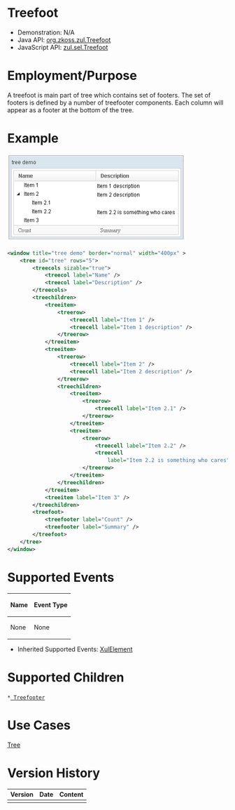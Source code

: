 

# Treefoot

- Demonstration: N/A
- Java API: [org.zkoss.zul.Treefoot](https://www.zkoss.org/javadoc/latest/zk/org/zkoss/zul/Treefoot.html)
- JavaScript API: [zul.sel.Treefoot](https://www.zkoss.org/javadoc/latest/jsdoc/classes/zul.sel.Treefoot.html)


# Employment/Purpose

A treefoot is main part of tree which contains set of footers. The set
of footers is defined by a number of treefooter components. Each column
will appear as a footer at the bottom of the tree.

# Example

![](/zk_component_ref/images/ZKComRef_Tree_Example.png)

```xml
<window title="tree demo" border="normal" width="400px" >
    <tree id="tree" rows="5">
        <treecols sizable="true">
            <treecol label="Name" />
            <treecol label="Description" />
        </treecols>
        <treechildren>
            <treeitem>
                <treerow>
                    <treecell label="Item 1" />
                    <treecell label="Item 1 description" />
                </treerow>
            </treeitem>
            <treeitem>
                <treerow>
                    <treecell label="Item 2" />
                    <treecell label="Item 2 description" />
                </treerow>
                <treechildren>
                    <treeitem>
                        <treerow>
                            <treecell label="Item 2.1" />
                        </treerow>
                    </treeitem>
                    <treeitem>
                        <treerow>
                            <treecell label="Item 2.2" />
                            <treecell
                                label="Item 2.2 is something who cares" />
                        </treerow>
                    </treeitem>
                </treechildren>
            </treeitem>
            <treeitem label="Item 3" />
        </treechildren>
        <treefoot>
            <treefooter label="Count" />
            <treefooter label="Summary" />
        </treefoot>
    </tree>
</window>
```

# Supported Events

<table>
<thead>
<tr class="header">
<th><center>
<p>Name</p>
</center></th>
<th><center>
<p>Event Type</p>
</center></th>
</tr>
</thead>
<tbody>
<tr class="odd">
<td><p>None</p></td>
<td><p>None</p></td>
</tr>
</tbody>
</table>

- Inherited Supported Events: [ XulElement]({{site.baseurl}}/zk_component_ref/base_components/xulelement#Supported_Events)

# Supported Children

`*`[` Treefooter`]({{site.baseurl}}/zk_component_ref/data/tree/treefooter)

# Use Cases

[ Tree]({{site.baseurl}}/zk_component_ref/data/tree#Use_Cases)

# Version History



| Version | Date | Content |
|---------|------|---------|
|         |      |         |


